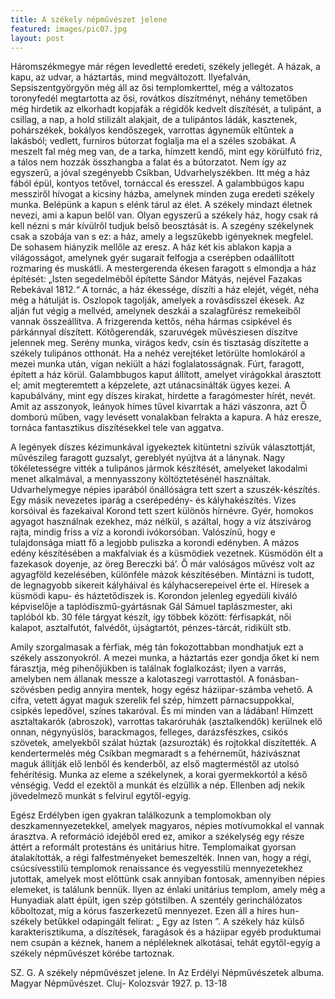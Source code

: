 ```yaml
---
title: A székely népművészet jelene
featured: images/pic07.jpg
layout: post
---
```


Háromszékmegye már régen levedletté eredeti, székely jellegét. A házak, a kapu, az udvar, a háztartás, mind megváltozott. Ilyefalván, Sepsiszentgyörgyön még áll az ősi templomkerttel, még a változatos toronyfedél megtartotta az ősi, rovátkos díszítményt, néhány temetőben még hirdetik az elkorhadt kopjafák a régidők kedvelt díszítését, a tulipánt, a csillag, a nap, a hold stilizált alakjait, de a tulipántos ládák, kasztenek, pohárszékek, bokályos kendőszegek, varrottas ágyneműk eltűntek a lakásból; vedlett, furniros bútorzat foglalja ma el a széles szobákat. A meszelt fal még meg van, de a tarka, hímzett kendő, mint egy körülfutó friz, a tálos nem hozzák összhangba a falat és a bútorzatot. Nem így az egyszerű, a jóval szegényebb Csíkban, Udvarhelyszékben. Itt még a ház fából épül, kontyos tetővel, tornáccal és eresszel. A galambbúgos kapu messziről hívogat a kicsiny házba, amelynek minden zuga eredeti székely munka. Belépünk a kapun s elénk tárul az élet. A székely mindazt életnek nevezi, ami a kapun belől van. Olyan egyszerű a székely ház, hogy csak rá kell nézni s már kívülről tudjuk belső beosztását is. A szegény székelynek csak a szobája van s ez: a ház, amely a legszűkebb igényeknek megfelel. De sohasem hiányzik mellőle az eresz. A ház két kis ablakon kapja a világosságot, amelynek gyér sugarait felfogja a cserépben odaállított rozmaring és muskátli. A mestergerenda ékesen faragott s elmondja a ház építését: „Isten segedelméből építette Sándor Mátyás, nejével Fazakas Rebekával 1812.“ A tornác, a ház ékessége, díszíti a ház elejét, végét, néha még a hátulját is. Oszlopok tagolják, amelyek a rovásdísszel ékesek. Az alján fut végig a mellvéd, amelynek deszkái a szalagfűrész remekeiből vannak összeállítva. A frizgerenda kettős, néha hármas csipkével és párkánnyal díszített. Kötőgerendák, szaruvégek művésziesen díszítve jelennek meg. Serény munka, virágos kedv, csín és tisztaság díszítette a székely tulipános otthonát. Ha a nehéz verejtéket letörülte homlokáról a mezei munka után, vígan nekiült a házi foglalatosságnak. Fúrt, faragott, épített a ház körül. Galambbugos kaput állított, amelyet virágokkal árasztott el; amit megteremtett a képzelete, azt utánacsinálták ügyes kezei. A kapubálvány, mint egy díszes kirakat, hirdette a faragómester hírét, nevét. Amit az asszonyok, leányok hímes tűvel kivarrtak a házi vászonra, azt Ő domború műben, vagy levésett vonalakban felrakta a kapura. A ház eresze, tornáca fantasztikus díszítésekkel tele van aggatva.

A legények díszes kézimunkával igyekeztek kitüntetni szívük választottját, művészileg faragott guzsalyt, gereblyét nyújtva át a lánynak. Nagy tökéletességre vitték a tulipános jármok készítését, amelyeket lakodalmi menet alkalmával, a mennyasszony költöztetésénél használtak. Udvarhelymegye népies iparából önállóságra tett szert a szuszék-készítés. Egy másik nevezetes iparág a cserépedény- és kályhakészítés. Vizes korsóival és fazekaival Korond tett szert különös hírnévre. Gyér, homokos agyagot használnak ezekhez, máz nélkül, s azáltal, hogy a víz átszivárog rajta, mindig friss a víz a korondi ivókorsóban. Valószínű, hogy e tulajdonsága miatt fő a legjobb puliszka a korondi edényben. A mázos edény készítésében a makfalviak és a küsmödiek vezetnek. Küsmödön élt a fazekasok doyenje, az öreg Bereczki bá’. Ő már valóságos művész volt az agyagföld kezelésében, különféle mázok készítésében. Mintázni is tudott, de legnagyobb sikereit kályháival és kályhacserepeivel érte el. Híresek a küsmödi kapu- és háztetődiszek is. Korondon jelenleg egyedüli kiváló képviselője a taplódíszmű-gyártásnak Gál Sámuel taplászmester, aki taplóból kb. 30 féle tárgyat készít, így többek között: férfisapkát, női kalapot, asztalfutót, falvédőt, újságtartót, pénzes-tárcát, ridikült stb.

Amily szorgalmasak a férfiak, még tán fokozottabban mondhatjuk ezt a székely asszonyokról. A mezei munka, a háztartás ezer gondja őket ki nem fárasztja, még pihenőjükben is találnak foglalkozást; ilyen a varrás, amelyben nem állanak messze a kalotaszegi varrottastól. A fonásban-szövésben pedig annyira mentek, hogy egész háziipar-számba vehető. A cifra, vetett ágyat maguk szerelik fel szép, hímzett párnacsuppokkal, csipkés lepedővel, színes takaróval. És mi minden van a ládában! Hímzett asztaltakarók (abroszok), varrottas takaróruhák (asztalkendők) kerülnek elő onnan, négynyüslös, barackmagos, felleges, darázsfészkes, csikós szövetek, amelyekből szálat húztak (azsurozták) és rojtokkal díszítették. A kendertermelés még Csíkban megmaradt s a fehérneműt, házivásznat maguk állítják elő lenből és kenderből, az első magterméstől az utolsó fehérítésig. Munka az eleme a székelynek, a korai gyermekkortól a késő vénségig. Vedd el ezektől a munkát és elzüllik a nép. Ellenben adj nekik jövedelmező munkát s felvirul egytől-egyig.

Egész Erdélyben igen gyakran találkozunk a templomokban oly deszkamennyezetekkel, amelyek magyaros, népies motívumokkal el vannak árasztva. A reformáció idejéből ered ez, amikor a székelység egy része áttért a reformált protestáns és unitárius hitre. Templomaikat gyorsan átalakították, a régi falfestményeket bemeszelték. Innen van, hogy a régi, csúcsívesstilü templomok renaissance és vegyesstilü mennyezetekhez jutottak, amelyek most előttünk csak annyiban fontosak, amennyiben népies elemeket, is találunk bennük. Ilyen az énlaki unitárius templom, amely még a Hunyadiak alatt épült, igen szép gótstilben. A szentély gerinchálózatos kőboltozat, míg a kórus faszerkezetű mennyezet. Ezen áll a híres hun-székely betűkkel odapingált felirat: „ Egy az Isten ”. A székely ház külső karakterisztikuma, a díszítések, faragások és a háziipar egyéb produktumai nem csupán a kéznek, hanem a népléleknek alkotásai, tehát egytől-egyig a székely népművészet körébe tartoznak.

SZ. G.  A székely népművészet jelene. In Az Erdélyi Népművészetek albuma. Magyar Népművészet. Cluj- Kolozsvár 1927.  p. 13-18
